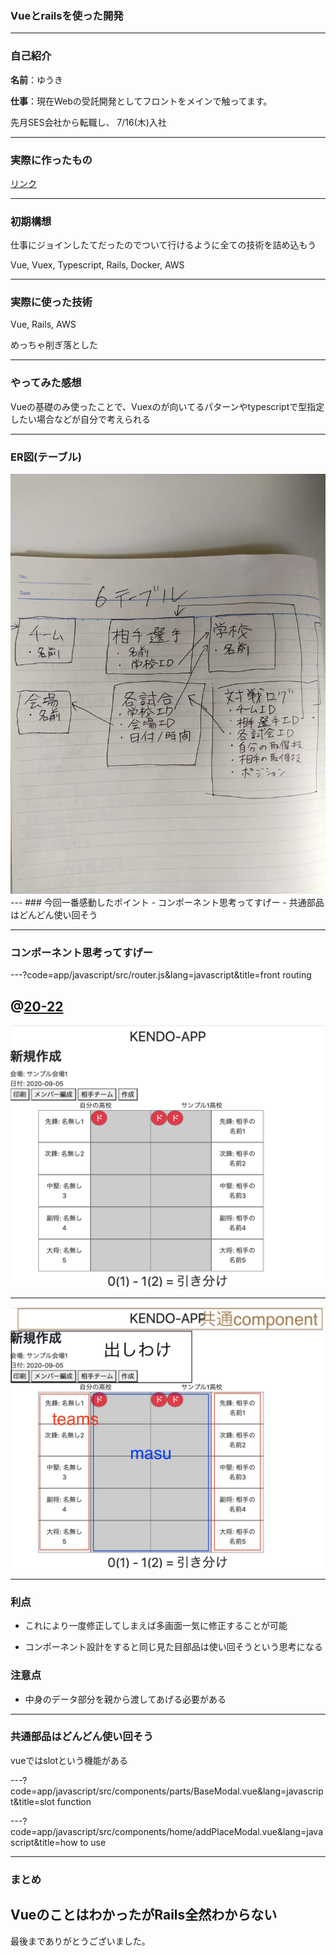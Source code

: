 ### Vueとrailsを使った開発
---
### 自己紹介
**名前**：ゆうき      

**仕事**：現在Webの受託開発としてフロントをメインで触ってます。

先月SES会社から転職し、 
7/16(木)入社

---
### 実際に作ったもの

<a href="https://yojigen-app.herokuapp.com/" target="_blank">リンク</a>

---
### 初期構想

仕事にジョインしたてだったのでついて行けるように全ての技術を詰め込もう

Vue, Vuex, Typescript, Rails, Docker, AWS

---
### 実際に使った技術

Vue, Rails, AWS

めっちゃ削ぎ落とした

---
### やってみた感想

Vueの基礎のみ使ったことで、Vuexのが向いてるパターンやtypescriptで型指定したい場合などが自分で考えられる

---
### ER図(テーブル)
<img src="ltimg/db.jpg"/>  
---
### 今回一番感動したポイント
- コンポーネント思考ってすげー
- 共通部品はどんどん使い回そう

---
### コンポーネント思考ってすげー

---?code=app/javascript/src/router.js&lang=javascript&title=front routing

@[20-22](同一のコンポーネント)
---
<img src="ltimg/20200905match.png"/>  

---
<img src="ltimg/20200905match_saiku.png"/>

---
### 利点

- これにより一度修正してしまえば多画面一気に修正することが可能

- コンポーネント設計をすると同じ見た目部品は使い回そうという思考になる

### 注意点
- 中身のデータ部分を親から渡してあげる必要がある

---
### 共通部品はどんどん使い回そう
vueではslotという機能がある

---?code=app/javascript/src/components/parts/BaseModal.vue&lang=javascript&title=slot function

---?code=app/javascript/src/components/home/addPlaceModal.vue&lang=javascript&title=how to use

---
### まとめ

VueのことはわかったがRails全然わからない
---
最後までありがとうございました。